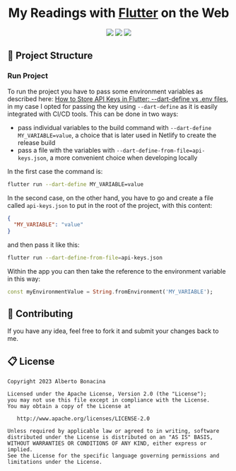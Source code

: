 <div align="center">
  <h1>My Readings with <a href="https://flutter.dev/" target="_blank">Flutter</a> on the Web</h1>
  <p align="center">
  <a href="https://dart.dev/"><img src="https://img.shields.io/badge/Dart-0175C2?style=for-the-badge&logo=dart&logoColor=white"></a>
  <a href="https://flutter.dev/"><img src="https://img.shields.io/badge/Flutter-02569B?style=for-the-badge&logo=flutter&logoColor=white"></a>
  <a href="https://www.apache.org/licenses/LICENSE-2.0.html"><img src="https://img.shields.io/badge/licence-Apache%202.0-yellow?style=for-the-badge&"></a>
  </p>
</div>

## 🧬 Project Structure

### Run Project

To run the project you have to pass some environment variables as described here: [How to Store API Keys in Flutter: --dart-define vs .env files](https://codewithandrea.com/articles/flutter-api-keys-dart-define-env-files/), in my case I opted for passing the key using `--dart-define` as it is easily integrated with CI/CD tools. This can be done in two ways:

* pass individual variables to the build command with `--dart-define MY_VARIABLE=value`, a choice that is later used in Netlify to create the release build
* pass a file with the variables with `--dart-define-from-file=api-keys.json`, a more convenient choice when developing locally

In the first case the command is:

```bash
flutter run --dart-define MY_VARIABLE=value
```

In the second case, on the other hand, you have to go and create a file called `api-keys.json` to put in the root of the project, with this content:

```json
{
  "MY_VARIABLE": "value"
}
```

and then pass it like this:

```bash
flutter run --dart-define-from-file=api-keys.json
```

Within the app you can then take the reference to the environment variable in this way:

```dart
const myEnvironmentValue = String.fromEnvironment('MY_VARIABLE');
```

## 💎 Contributing

If you have any idea, feel free to fork it and submit your changes back to me.

## 📋 License

```
Copyright 2023 Alberto Bonacina

Licensed under the Apache License, Version 2.0 (the "License");
you may not use this file except in compliance with the License.
You may obtain a copy of the License at

   http://www.apache.org/licenses/LICENSE-2.0

Unless required by applicable law or agreed to in writing, software
distributed under the License is distributed on an "AS IS" BASIS,
WITHOUT WARRANTIES OR CONDITIONS OF ANY KIND, either express or implied.
See the License for the specific language governing permissions and
limitations under the License.
```